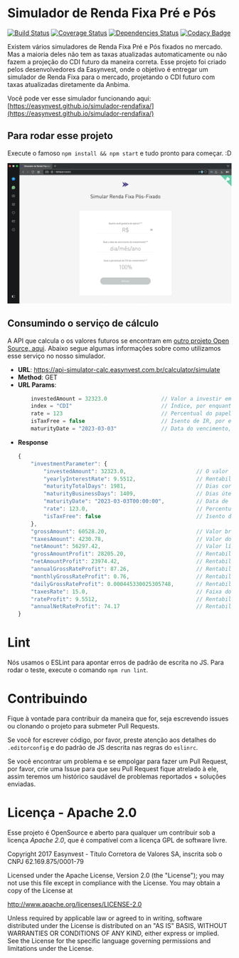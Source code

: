 # Simulador de Renda Fixa Pré e Pós
[![Build Status](https://travis-ci.org/easynvest/simulador-rendafixa.svg?branch=master)](https://travis-ci.org/easynvest/simulador-rendafixa)
[![Coverage Status](https://coveralls.io/repos/github/easynvest/simulador-rendafixa/badge.svg?branch=master)](https://coveralls.io/github/easynvest/simulador-rendafixa?branch=master)
[![Dependencies Status](https://david-dm.org/easynvest/simulador-rendafixa.svg)](https://david-dm.org/easynvest/simulador-rendafixa)
[![Codacy Badge](https://api.codacy.com/project/badge/Grade/7634f98fb53045548db4e92b0e5e8d3a)](https://www.codacy.com/app/easynvest/simulador-rendafixa?utm_source=github.com&amp;utm_medium=referral&amp;utm_content=easynvest/simulador-rendafixa&amp;utm_campaign=Badge_Grade)

Existem vários simuladores de Renda Fixa Pré e Pós fixados no mercado. Mas a maioria deles não tem as taxas atualizadas automaticamente ou não fazem a projeção do CDI futuro da maneira correta. Esse projeto foi criado pelos desenvolvedores da Easynvest, onde o objetivo é entregar um simulador de Renda Fixa para o mercado, projetando o CDI futuro com taxas atualizadas diretamente da Anbima.

Você pode ver esse simulador funcionando aqui:
[https://easynvest.github.io/simulador-rendafixa/](https://easynvest.github.io/simulador-rendafixa/)

## Para rodar esse projeto
Execute o famoso
`npm install && npm start`
e tudo pronto para começar. :D

![alt Página Inicial](/screenshot.png?raw=true)

## Consumindo o serviço de cálculo
A API que calcula o os valores futuros se encontram em [outro projeto Open Source, aqui](https://github.com/easynvest/api-simulator-calc). Abaixo segue algumas informações sobre como utilizamos esse serviço no nosso simulador.

 - **URL**: https://api-simulator-calc.easynvest.com.br/calculator/simulate
 - **Method**: GET
 - **URL Params**:
    ```javascript
        investedAmount = 32323.0                 // Valor a investir em reais
        index = "CDI"                            // Índice, por enquanto só CDI disponível
        rate = 123                               // Percentual do papel
        isTaxFree = false                        // Isento de IR, por enquanto só falso
        maturityDate = "2023-03-03"              // Data do vencimento, no formato ano-mes-dia

    ```
 - **Response**
    ```javascript
    {
        "investmentParameter": {
            "investedAmount": 32323.0,                      // O valor a ser investido
            "yearlyInterestRate": 9.5512,                   // Rentabilidade anual
            "maturityTotalDays": 1981,                      // Dias corridos
            "maturityBusinessDays": 1409,                   // Dias úteis
            "maturityDate": "2023-03-03T00:00:00",          // Data de vencimento
            "rate": 123.0,                                  // Percentual do papel
            "isTaxFree": false                              // Isento de IR
        },
        "grossAmount": 60528.20,                            // Valor bruto do investimento
        "taxesAmount": 4230.78,                             // Valor do IR
        "netAmount": 56297.42,                              // Valor líquido
        "grossAmountProfit": 28205.20,                      // Rentabilidade bruta
        "netAmountProfit": 23974.42,                        // Rentabilidade líquida
        "annualGrossRateProfit": 87.26,                     // Rentabilidade bruta anual
        "monthlyGrossRateProfit": 0.76,                     // Rentabilidade bruta mensal
        "dailyGrossRateProfit": 0.000445330025305748,       // Rentabilidade bruta diária
        "taxesRate": 15.0,                                  // Faixa do IR (%)
        "rateProfit": 9.5512,                               // Rentabilidade no período
        "annualNetRateProfit": 74.17                        // Rentabilidade líquida anual
    }
    ```

# Lint
Nós usamos o ESLint para apontar erros de padrão de escrita no JS. Para rodar o teste, execute o comando `npm run lint`.

# Contribuindo
Fique à vontade para contribuir da maneira que for, seja escrevendo issues ou clonando o projeto para submeter Pull Requests.

Se você for escrever código, por favor, preste atenção aos detalhes do `.editorconfig` e do padrão de JS descrita nas regras do `eslinrc`.

Se você encontrar um problema e se empolgar para fazer um Pull Request, por favor, crie uma Issue para que seu Pull Request fique atrelado à ele, assim teremos um histórico saudável de problemas reportados + soluções enviadas.

# Licença - Apache 2.0
Esse projeto é OpenSource e aberto para qualquer um contribuir sob a licença *Apache 2.0*, que é compatível com a licença GPL de software livre.

Copyright 2017 Easynvest - Título Corretora de Valores SA, inscrita sob o CNPJ 62.169.875/0001-79

Licensed under the Apache License, Version 2.0 (the "License");
you may not use this file except in compliance with the License.
You may obtain a copy of the License at

http://www.apache.org/licenses/LICENSE-2.0

Unless required by applicable law or agreed to in writing, software
distributed under the License is distributed on an "AS IS" BASIS,
WITHOUT WARRANTIES OR CONDITIONS OF ANY KIND, either express or implied.
See the License for the specific language governing permissions and
limitations under the License.
